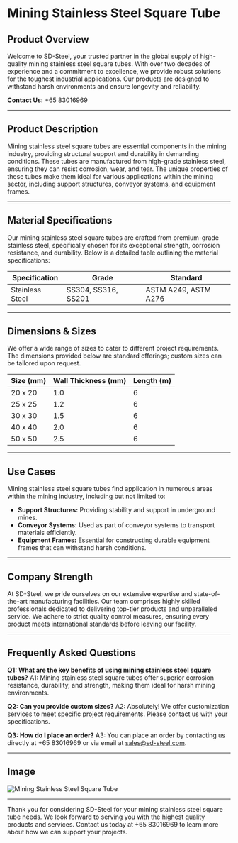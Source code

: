 # Mining Stainless Steel Square Tube

## Product Overview

Welcome to SD-Steel, your trusted partner in the global supply of high-quality mining stainless steel square tubes. With over two decades of experience and a commitment to excellence, we provide robust solutions for the toughest industrial applications. Our products are designed to withstand harsh environments and ensure longevity and reliability.

**Contact Us:** +65 83016969

---

## Product Description

Mining stainless steel square tubes are essential components in the mining industry, providing structural support and durability in demanding conditions. These tubes are manufactured from high-grade stainless steel, ensuring they can resist corrosion, wear, and tear. The unique properties of these tubes make them ideal for various applications within the mining sector, including support structures, conveyor systems, and equipment frames.

---

## Material Specifications

Our mining stainless steel square tubes are crafted from premium-grade stainless steel, specifically chosen for its exceptional strength, corrosion resistance, and durability. Below is a detailed table outlining the material specifications:

| Specification | Grade         | Standard             |
|---------------|---------------|----------------------|
| Stainless Steel | SS304, SS316, SS201 | ASTM A249, ASTM A276 |

---

## Dimensions & Sizes

We offer a wide range of sizes to cater to different project requirements. The dimensions provided below are standard offerings; custom sizes can be tailored upon request.

| Size (mm) | Wall Thickness (mm) | Length (m) |
|-----------|---------------------|------------|
| 20 x 20   | 1.0                 | 6          |
| 25 x 25   | 1.2                 | 6          |
| 30 x 30   | 1.5                 | 6          |
| 40 x 40   | 2.0                 | 6          |
| 50 x 50   | 2.5                 | 6          |

---

## Use Cases

Mining stainless steel square tubes find application in numerous areas within the mining industry, including but not limited to:
- **Support Structures:** Providing stability and support in underground mines.
- **Conveyor Systems:** Used as part of conveyor systems to transport materials efficiently.
- **Equipment Frames:** Essential for constructing durable equipment frames that can withstand harsh conditions.

---

## Company Strength

At SD-Steel, we pride ourselves on our extensive expertise and state-of-the-art manufacturing facilities. Our team comprises highly skilled professionals dedicated to delivering top-tier products and unparalleled service. We adhere to strict quality control measures, ensuring every product meets international standards before leaving our facility.

---

## Frequently Asked Questions

**Q1: What are the key benefits of using mining stainless steel square tubes?**
A1: Mining stainless steel square tubes offer superior corrosion resistance, durability, and strength, making them ideal for harsh mining environments.

**Q2: Can you provide custom sizes?**
A2: Absolutely! We offer customization services to meet specific project requirements. Please contact us with your specifications.

**Q3: How do I place an order?**
A3: You can place an order by contacting us directly at +65 83016969 or via email at sales@sd-steel.com.

---

## Image

![Mining Stainless Steel Square Tube](https://github.com/user-attachments/assets/2567258e-e124-4816-932d-1809bd27ef0b)

---

Thank you for considering SD-Steel for your mining stainless steel square tube needs. We look forward to serving you with the highest quality products and services. Contact us today at +65 83016969 to learn more about how we can support your projects.